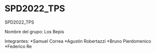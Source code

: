 # SPD2022_TPS
SPD2022_TPS

Nombre del grupo: Los Bepis

Integrantes:
*Samuel Correa
*Agustin Robertazzi
*Bruno Pierdomenico
*Federico Re
